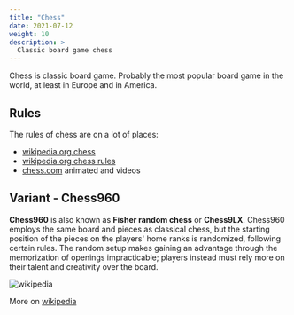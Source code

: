 ```yaml
---
title: "Chess"
date: 2021-07-12
weight: 10
description: >
  Classic board game chess
---
```


Chess is classic board game. Probably the most popular board game in the world, at least in Europe and in America.

## Rules

The rules of chess are on a lot of places:
- [wikipedia.org chess](https://en.wikipedia.org/wiki/Chess#Rules)
- [wikipedia.org chess rules](https://en.wikipedia.org/wiki/Rules_of_chess)
- [chess.com](https://www.chess.com/learn-how-to-play-chess) animated and videos


## Variant - Chess960

**Chess960** is also known as **Fisher random chess** or **Chess9LX**. 
Chess960 employs the same board and pieces as classical chess, but the starting position of the pieces on the players' home ranks is randomized, following certain rules. The random setup makes gaining an advantage through the memorization of openings impracticable; players instead must rely more on their talent and creativity over the board.

![wikipedia](https://upload.wikimedia.org/wikipedia/commons/thumb/8/84/Chess960_example_init_position.png/1024px-Chess960_example_init_position.png)

More on [wikipedia](https://en.wikipedia.org/wiki/Fischer_random_chess)